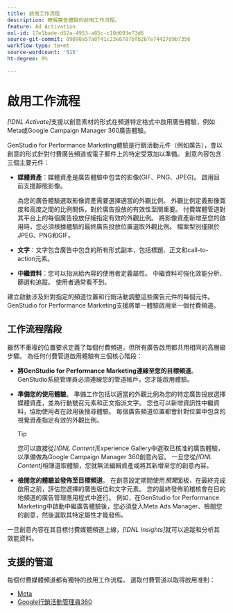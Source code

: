```yaml
---
title: 啟用工作流程
description: 瞭解廣告體驗的啟用工作流程。
feature: Ad Activation
exl-id: 17e1bade-d52a-4953-a85c-c10d093e73d6
source-git-commit: 09090a57a0f41c23e8787bfb267e74427d9b7356
workflow-type: tm+mt
source-wordcount: '515'
ht-degree: 0%

---
```


# 啟用工作流程

_[!DNL Activate]_&#x200B;支援以創意素材的形式在頻道特定格式中啟用廣告體驗，例如Meta或Google Campaign Manager 360廣告體驗。

GenStudio for Performance Marketing體驗是行銷活動元件（例如廣告），會以創意的形式針對付費廣告頻道或電子郵件上的特定受眾加以準備。 創意內容包含三個主要元件：

* **媒體資產**：媒體資產是廣告體驗中包含的影像(GIF、PNG、JPEG)。 啟用目前支援靜態影像。

  為您的廣告體驗選取影像資產需要選擇適當的外觀比例。 外觀比例定義影像寬度和高度之間的比例關係，對於廣告投放的有效性至關重要。 付費媒體管道對其平台上的每個廣告投放仔細指定有效的外觀比例。 將影像資產新增至您的啟用時，您必須根據體驗的最終廣告投放位置選取外觀比例。 檔案型別僅限於JPEG、PNG和GIF。

* **文字**：文字包含廣告中包含的所有形式副本，包括標題、正文和call-to-action元素。

* **中繼資料**：您可以指派給內容的使用者定義屬性。 中繼資料可強化效能分析、篩選和追蹤。 使用者通常看不到。

建立啟動涉及針對指定的頻道位置和行銷活動調整這些廣告元件的每個元件。 GenStudio for Performance Marketing支援將單一體驗啟用至一個付費頻道。

## 工作流程階段

雖然不重複的位置要求定義了每個付費頻道，但所有廣告啟用都共用相同的高層級步驟。 為任何付費管道啟用體驗有三個核心階段：

* **將GenStudio for Performance Marketing連線至您的目標頻道**。 GenStudio系統管理員必須連線您的管道帳戶，您才能啟用體驗。

* **準備您的使用體驗**。 準備工作包括以適當的外觀比例為您的特定廣告投放選擇媒體資產，並為行動號召元素和正文指派文字。 您也可以新增資訊性中繼資料，協助使用者在啟用後搜尋體驗。 每個廣告頻道位置都會針對位置中包含的視覺資產指定有效的外觀比例。

  >[!TIP]
  >
  >您可以直接從&#x200B;_[!DNL Content]_&#x200B;Experience Gallery中選取已核准的廣告體驗，以準備做為Google Campaign Manager 360創意內容。 一旦您從&#x200B;_[!DNL Content]_&#x200B;相簿選取體驗，您就無法編輯資產或將其新增至您的創意內容。

* **檢閱您的體驗並發佈至目標頻道**。 在創意設定期間使用&#x200B;_預覽_&#x200B;面板，在最終完成啟用之前，評估您選擇的廣告版位和文字元素。 您的最終發佈前稽核會在目的地頻道的廣告管理應用程式中進行。 例如，在GenStudio for Performance Marketing中啟動中繼廣告體驗後，您必須登入Meta Ads Manager、檢閱您的創意，然後選取其特定屬性才能發佈。

一旦創意內容在其目標付費媒體頻道上線，_[!DNL Insights]_&#x200B;就可以追蹤和分析其效能資料。

## 支援的管道

每個付費媒體頻道都有獨特的啟用工作流程。 選取付費管道以取得啟用准則：

* [Meta](activate-meta-ad.md)
* [Google行銷活動管理員360](activate-cm360-ad.md)
